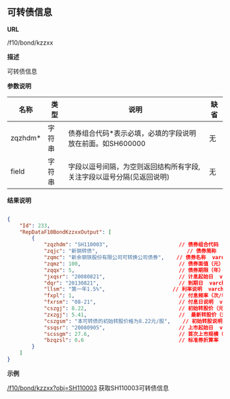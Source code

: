
## 可转债信息    

**URL**

/f10/bond/kzzxx

**描述**

可转债信息    

**参数说明**

|名称|类型|说明|缺省|
| -------- | -------- | -------- | -------- |
|zqzhdm\*|字符串|债券组合代码\*表示必填，必填的字段说明放在前面。如SH600000|无|
|field|字符串|字段以逗号间隔，为空则返回结构所有字段,关注字段以逗号分隔(见返回说明)|无|


**结果说明**

```json

{
	"Id": 233,
    "RepDataF10BondKzzxxOutput": [
        {
            "zqzhdm": "SH110003",						// 债券组合代码  varchar(15)      
            "zqjc": "新钢转债",     						// 债券简称  varchar(10)        
            "zqmc": "新余钢铁股份有限公司可转换公司债券",  	// 债券名称  varchar(100)       
            "zqmz": 100,    							// 债券面值（元）  numeric(19,4)   
            "zqqx": 5,      							// 债券期限（年）  int             
            "jxqsr": "20080821",        				// 计息起始日  varchar(10)       
            "dqr": "20130821",                         	// 到期日  varchar(10)         
            "llsm": "第一年1.5%", 						// 利率说明  varchar(2000)      
            "fxpl": 1,                                  // 付息频率（次/年）  int           
            "fxrsm": "08-21",                          	// 付息日说明  varchar(10)       
            "cszgj": 8.22,              				// 初始转股价（元）  numeric(19,4)  
            "zxzgj": 5.41,           					//  最新转股价（元）  numeric(19,4) 
            "cszgsm": "本可转债的初始转股价格为8.22元/股",	// 初始转股说明  varchar(2000) 
            "ssqsr": "20080905",						// 上市起始日  varchar(10)          
            "scssgm": 27.6,   							// 首次上市规模（亿元）  numeric(19,2)   
            "bzqzsl": 0.6       						// 标准券折算率  numeric(5,2)        
        }
    ]
}
```

**示例**

[/f10/bond/kzzxx?obj=SH110003]($APIHOST$/f10/bond/kzzxx?obj=SH110003)
获取SH110003可转债信息  
